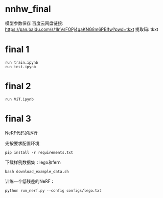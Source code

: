 # nnhw_final

模型参数保存 百度云网盘链接: https://pan.baidu.com/s/1InVsFOPj4gaKNG8m6PBlfw?pwd=tkxt 提取码: tkxt

# final 1
```
run train.ipynb
run test.ipynb
```
# final 2
```
run ViT.ipynb
```

# final 3
NeRF代码的运行

先按要求配置环境

```
pip install -r requirements.txt
```

下载样例数据集：lego和fern

```
bash download_example_data.sh
```

训练一个低残差的NeRF：

```
python run_nerf.py --config configs/lego.txt
